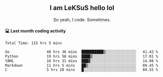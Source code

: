 <h2 align="center">I am LeKSuS hello lol</h2>
<p align="center">So yeah, I code. Sometimes.</p>

#### :computer: Last month coding activity
<!--START_SECTION:waka-->

```txt
Total Time: 115 hrs 5 mins

Go                 48 hrs 36 mins  ██████████▒░░░░░░░░░░░░░░   41.42 %
Python             19 hrs 58 mins  ████▒░░░░░░░░░░░░░░░░░░░░   17.01 %
YAML               16 hrs 31 mins  ███▓░░░░░░░░░░░░░░░░░░░░░   14.08 %
Markdown           11 hrs 5 mins   ██▒░░░░░░░░░░░░░░░░░░░░░░   09.45 %
C                  5 hrs 20 mins   █░░░░░░░░░░░░░░░░░░░░░░░░   04.55 %
```

<!--END_SECTION:waka-->
